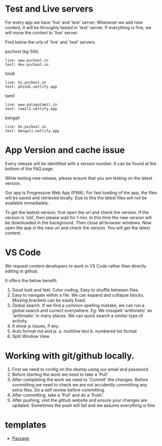 # Test and Live servers

For every app we have 'live' and 'test' server. Whenever we add new content, it will be throughly tested in 'test' server. If everything is fine, we will move the content to 'live' server.

Find below the urls of 'live' and 'test' servers.

pschool (kg-5th)

```
live: www.pschool.in
test: dev.pschool.in
```

hindi

```
live: hi.pschool.in
test: phindi.netlify.app
```

tamil

```
live: www.palagutamil.in
test: tamil2.netlify.app
```

bengali

```
live: bn.pschool.in
test: bengali.netlify.app
```

# App Version and cache issue

Every release will be identified with a version number. It can be found at the bottom of the FAQ page.

While testing new release, please ensure that you are testing on the latest version.

Our app is Progressive Web App (PWA). For fast loading of the app, the files will be saved and retrieved locally. Due to this the latest files will not be available immediately.

To get the lastest version, first open the url and check the version. If the version is 'old', then please wait for 1 min. In this time the new version will be downloaded in the background. Then close all browser windows. Now open the app in the new url and check the version. You will get the latest content.

# VS Code

We request content developers to work in VS Code rather than directly editing in github.

It offers the below benefit.

1. Good look and feel. Color coding. Easy to shuffle between files.
2. Easy to navigate within a file. We can expand and collapse blocks. Missing brackets can be easily fixed.
3. Global search. If we find a common spelling mistake, we can run a global search and correct everywhere. Eg: We misspelt 'arithmetic' as 'arithmatic' in many places. We can quick search a similar type of activity.
4. It show js issues, if any.
5. Auto format md and js.
   a. multiline text
   b. numbered list format
6. Split Window View

# Working with git/github locally.

1. First we need to config on the destop using our email and password.
2. Before starting the work we need to take a 'Pull'.
3. After completing the work we need to 'Commit' the changes. Before committing we need to check we are not accidently committing any extra files. Do a self review before committing.
4. After committing, take a 'Pull' and do a 'Push'.
5. After pushing, visit the github website and ensure your changes are updated. Sometimes the push will fail and we assume everything is fine.

# templates

- [Passage](config/templates/passages.md)
